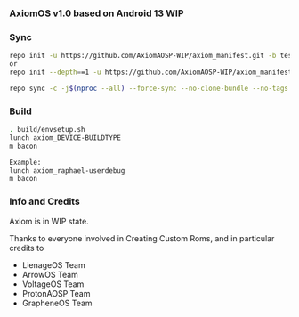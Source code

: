 ### AxiomOS v1.0 based on Android 13 WIP ###

### Sync ###
```bash
repo init -u https://github.com/AxiomAOSP-WIP/axiom_manifest.git -b tesla-wip
or
repo init --depth==1 -u https://github.com/AxiomAOSP-WIP/axiom_manifest.git -b tesla-wip

repo sync -c -j$(nproc --all) --force-sync --no-clone-bundle --no-tags
```

### Build ###
```bash
. build/envsetup.sh
lunch axiom_DEVICE-BUILDTYPE
m bacon

Example:
lunch axiom_raphael-userdebug
m bacon
```

### Info and Credits ###
Axiom is in WIP state.

Thanks to everyone involved in Creating Custom Roms, and in particular credits to
- LienageOS Team
- ArrowOS Team
- VoltageOS Team
- ProtonAOSP Team
- GrapheneOS Team
